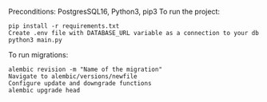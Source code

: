 Preconditions: PostgresSQL16, Python3, pip3 
To run the project:
```
pip install -r requirements.txt
Create .env file with DATABASE_URL variable as a connection to your db
python3 main.py
```

To run migrations:
```
alembic revision -m "Name of the migration"
Navigate to alembic/versions/newfile
Configure update and downgrade functions
alembic upgrade head
```
